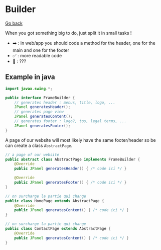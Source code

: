 # Builder

[Go back](..)

When you got something big to do, just split it in small tasks !

* ➡️ : in web/app you should code a method for the header, one for the main and one for the footer
* ✅ : more readable code
* 🚫 : ???

## Example in java

```java
import javax.swing.*;

public interface FrameBuilder {
    // generates header : menus, title, logo, ...
    JPanel generatesHeader();
    // generates page view
    JPanel generatesContent();
    // generates footer : logo?, tos, legal terms, ...
    JPanel generatesFooter();
}
```

A page of our website will most likely have the same footer/header so
be can create a class ``AbstractPage``.

```java
// a page of our website
public abstract class AbstractPage implements FrameBuilder {
    @Override
    public JPanel generatesHeader() { /* code ici */ }

    @Override
    public JPanel generatesFooter() { /* code ici */ }
}

// on surcharge la partie qui change
public class HomePage extends AbstractPage {
    @Override
    public JPanel generatesContent() { /* code ici */ }
}

// on surcharge la partie qui change
public class ContactPage extends AbstractPage {
    @Override
    public JPanel generatesContent() { /* code ici */ }
}
```